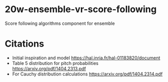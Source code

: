 # 20w-ensemble-vr-score-following
Score following algorithms component for ensemble

# Citations
* Initial inspiration and model https://hal.inria.fr/hal-01183820/document
* Table 5 distribution for pitch probabilities https://arxiv.org/pdf/1404.2313.pdf
* For Cauchy distribution calculations https://arxiv.org/pdf/1404.2314.pdf

